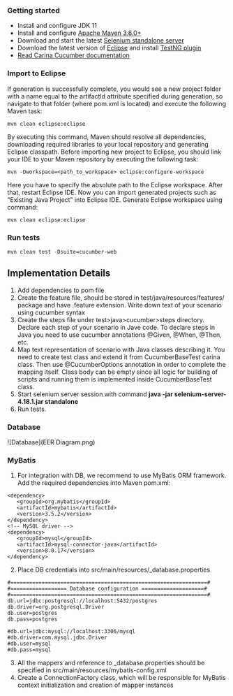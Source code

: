 ### Getting started
* Install and configure JDK 11
* Install and configure [Apache Maven 3.6.0+](http://maven.apache.org/)
* Download and start the latest [Selenium standalone server](http://www.seleniumhq.org/download/)
* Download the latest version of [Eclipse](http://www.eclipse.org/downloads/) and install [TestNG plugin](http://testng.org/doc/download.html)
* [Read Carina Cucumber documentation](https://zebrunner.github.io/carina/cucumber/)

### Import to Eclipse
If generation is successfully complete, you would see a new project folder with a name equal to the artifactId attribute specified during generation, so navigate to that folder (where pom.xml is located) and execute the following Maven task:
```
mvn clean eclipse:eclipse
```
By executing this command, Maven should resolve all dependencies, downloading required libraries to your local repository and generating Eclipse classpath. Before importing new project to Eclipse, you should link your IDE to your Maven repository by executing the following task:
```
mvn -Dworkspace=<path_to_workspace> eclipse:configure-workspace
```
Here you have to specify the absolute path to the Eclipse workspace. After that, restart Eclipse IDE. Now you can import generated projects such as "Existing Java Project" into Eclipse IDE.
Generate Eclipse workspace using command:
```
mvn clean eclipse:eclipse
```

### Run tests
```
mvn clean test -Dsuite=cucumber-web
```

## Implementation Details
1. Add dependencies to pom file
2. Create the feature file, should be stored in test/java/resources/features/ package and have .feature extension. Write down text of your scenario using cucumber syntax
3. Create the steps file under test>java>cucumber>steps directory. Declare each step of your scenario in Jave сode. To declare steps in Java you need to use cucumber annotations @Given, @When, @Then, etc.
4. Map text representation of scenario with Java classes describing it. You need to create test class and extend it from CucumberBaseTest carina class. Then use @CucumberOptions annotation in order to complete the mapping itself. Class body can be empty since all logic for building of scripts and running them is implemented inside CucumberBaseTest class.
5. Start selenium server session with command **java -jar selenium-server-4.18.1.jar standalone**
6. Run tests.
### Database
![Database](EER Diagram.png)
### MyBatis
1. For integration with DB, we recommend to use MyBatis ORM framework. Add the required dependencies into Maven pom.xml:
```
<dependency>
   <groupId>org.mybatis</groupId>
   <artifactId>mybatis</artifactId>
   <version>3.5.2</version>
</dependency>
<!-- MySQL driver -->
<dependency>
   <groupId>mysql</groupId>
   <artifactId>mysql-connector-java</artifactId>
   <version>8.0.17</version>
</dependency>
```
2. Place DB credentials into src/main/resources/_database.properties
```
#===============================================================#
#================== Database configuration ====================#
#===============================================================#
db.url=jdbc:postgresql://localhost:5432/postgres
db.driver=org.postgresql.Driver
db.user=postgres
db.pass=postgres

#db.url=jdbc:mysql://localhost:3306/mysql
#db.driver=com.mysql.jdbc.Driver
#db.user=mysql
#db.pass=mysql
```
3. All the mappers and reference to _database.properties should be specified in src/main/resources/mybatis-config.xml
4. Create a ConnectionFactory class, which will be responsible for MyBatis context initialization and creation of mapper instances
